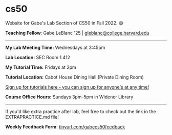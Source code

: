 # cs50
Website for Gabe's Lab Section of CS50 in Fall 2022. 😄

**Teaching Fellow**: Gabe LeBlanc '25 | gleblanc@college.harvard.edu

-----

**My Lab Meeting Time:** Wednesdays at 3:45pm

**Lab Location:** SEC Room 1.412

**My Tutorial Time:** Fridays at 2pm

**Tutorial Location:** Cabot House Dining Hall (Private Dining Room)

[Sign up for tutorials here - you can sign up for anyone's at any time!](https://harvard.cs50.me/tutorials)

**Course Office Hours:** Sundays 3pm-5pm in Widener Library

-----

If you'd like extra practice after lab, feel free to check out the link in the EXTRAPRACTICE.md file!

**Weekly Feedback Form**: [tinyurl.com/gabecs50feedback](https://tinyurl.com/gabecs50feedback) 


